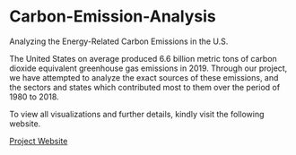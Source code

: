 # Carbon-Emission-Analysis
Analyzing the Energy-Related Carbon Emissions in the U.S.

The United States on average produced 6.6 billion metric tons of carbon dioxide equivalent greenhouse gas emissions in 2019. Through our project, we have attempted to analyze the exact sources of these emissions, and the sectors and states which contributed most to them over the period of 1980 to 2018.

To view all visualizations and further details, kindly visit the following website.

[Project Website](https://sites.google.com/sdsu.edu/energy-carbon-emissions/)
